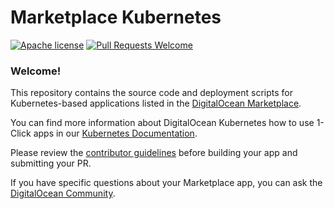 # Marketplace Kubernetes

[![Apache license](https://img.shields.io/badge/license-Apache-blue.svg)](LICENSE) [![Pull Requests Welcome](https://img.shields.io/badge/PRs-welcome-brightgreen.svg?style=flat)](http://makeapullrequest.com)

### Welcome! 

This repository contains the source code and deployment scripts for Kubernetes-based applications listed in the [DigitalOcean Marketplace](https://marketplace.digitalocean.com/category/kubernetes).

You can find more information about DigitalOcean Kubernetes how to use 1-Click apps in our [Kubernetes Documentation](https://docs.digitalocean.com/products/kubernetes/getting-started/quickstart/#install-a-1-click-app-to-a-new-or-existing-kubernetes-cluster).

Please review the [contributor guidelines](CONTRIBUTING.md) before building your app and submitting your PR.

If you have specific questions about your Marketplace app, you can ask the [DigitalOcean Community](https://www.digitalocean.com/community/questions).
